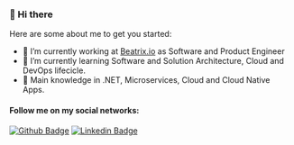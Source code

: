 ### 👋 Hi there 

Here are some about me to get you started:

- 🔭 I’m currently working at [Beatrix.io](https://beatrix.io) as Software and Product Engineer
- 🌱 I’m currently learning Software and Solution Architecture, Cloud and DevOps lifecicle.
- :muscle: Main knowledge in .NET, Microservices, Cloud and Cloud Native Apps.


#### Follow me on my social networks:
[![Github Badge](https://img.shields.io/badge/-Github-000?style=flat-square&logo=Github&logoColor=white&link=https://github.com/NicolasSylverio)](https://github.com/eduardopires)
[![Linkedin Badge](https://img.shields.io/badge/-LinkedIn-blue?style=flat-square&logo=Linkedin&logoColor=white&link=https://www.linkedin.com/in/nicolas-sylverio/)](https://www.linkedin.com/in/pireseduardo/)
